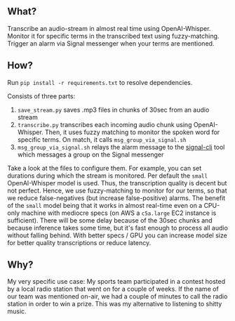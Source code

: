 ## What?

Transcribe an audio-stream in almost real time using OpenAI-Whisper. Monitor it for specific terms in the transcribed text using fuzzy-matching. Trigger an alarm via Signal messenger when your terms are mentioned.

## How?

Run `pip install -r requirements.txt` to resolve dependencies.

Consists of three parts:
1. `save_stream.py` saves .mp3 files in chunks of 30sec from an audio stream
2. `transcribe.py` transcribes each incoming audio chunk using OpenAI-Whisper. Then, it uses fuzzy matching to monitor the spoken word for specific terms. On match, it calls `msg_group_via_signal.sh`
3. `msg_group_via_signal.sh` relays the alarm message to the [signal-cli](https://github.com/AsamK/signal-cli) tool which messages a group on the Signal messenger

Take a look at the files to configure them. For example, you can set durations during which the stream is monitored.
Per default the `small` OpenAI-Whisper model is used. Thus, the transcription quality is decent but not perfect. Hence, we use fuzzy-matching to monitor for our terms, so that we reduce false-negatives (but increase false-positive) alarms. The benefit of the `small` model being that it works in almost real-time even on a CPU-only machine with mediocre specs (on AWS a `c5a.large` EC2 instance is sufficient). There will be some delay because of the 30sec chunks and because inference takes some time, but it's fast enough to process all audio without falling behind. With better specs / GPU you can increase model size for better quality transcriptions or reduce latency.

## Why?

My very specific use case:
My sports team participated in a contest hosted by a local radio station that went on for a couple of weeks. If the name of our team was mentioned on-air, we had a couple of minutes to call the radio station in order to win a prize.
This was my alternative to listening to shitty music.
